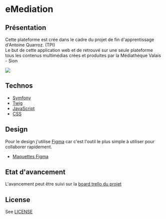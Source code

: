 # eMediation
## Présentation
Cette plateforme est crée dans le cadre du projet de fin d'apprentissage d'Antoine Quarroz. (TPI)   
Le but de cette application web et de retrouvé sur une seule plateforme tous les contenus multimédias crées et produites par la Médiathèque Valais - Sion

<img src="https://pbs.twimg.com/profile_images/834321646932656129/a3Jxex5e_200x200.jpg" />


## Technos
* [Symfony](https://symfony.com/)
* [Twig](https://twig.symfony.com/)
* [JavaScript](https://developer.mozilla.org/fr/docs/Web/JavaScript)
* [CSS](https://developer.mozilla.org/fr/docs/Web/CSS)

## Design

Pour le design j'utilise [Figma](https://www.figma.com) car c'est l'outil le plus simple à utiliser pour collaborer rapidement.

- [Maquettes Figma](https://www.figma.com/file/1yUqOtIAIKdbkk3TVYuYIq/TPIeMediation)

## Etat d'avancement

L'avancement peut être suivi sur la [board trello du projet](https://trello.com/b/UiGTr9RY)

## License

See [LICENSE](LICENSE)
